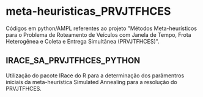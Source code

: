 # meta-heuristicas_PRVJTFHCES
 Códigos em python/AMPL referentes ao projeto "Métodos Meta-heurísticos para o Problema de Roteamento de Veículos com Janela de Tempo, Frota Heterogênea e Coleta e Entrega Simultânea (PRVJTFHCES)".

 ## IRACE_SA_PRVJTFHCES_PYTHON

 Utilização do pacote IRace do R para a determinação dos parâmentros iniciais da meta-heurística Simulated Annealing para a resolução do PRVJTFHCES.
